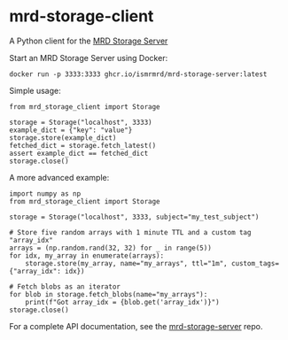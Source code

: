 # mrd-storage-client
A Python client for the [MRD Storage Server](https://github.com/ismrmrd/mrd-storage-server)

Start an MRD Storage Server using Docker:
```
docker run -p 3333:3333 ghcr.io/ismrmrd/mrd-storage-server:latest
```

Simple usage:
```
from mrd_storage_client import Storage

storage = Storage("localhost", 3333)
example_dict = {"key": "value"}
storage.store(example_dict)
fetched_dict = storage.fetch_latest()
assert example_dict == fetched_dict
storage.close()
```

A more advanced example:
```
import numpy as np
from mrd_storage_client import Storage

storage = Storage("localhost", 3333, subject="my_test_subject")

# Store five random arrays with 1 minute TTL and a custom tag "array_idx"
arrays = (np.random.rand(32, 32) for _ in range(5))
for idx, my_array in enumerate(arrays):
    storage.store(my_array, name="my_arrays", ttl="1m", custom_tags={"array_idx": idx})

# Fetch blobs as an iterator
for blob in storage.fetch_blobs(name="my_arrays"):
    print(f"Got array_idx = {blob.get('array_idx')}")
storage.close()
```

For a complete API documentation, see the [mrd-storage-server](https://github.com/ismrmrd/mrd-storage-server) repo.

